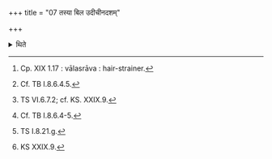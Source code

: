 +++
title = "07 तस्या बिल उदीचीनदशम्"

+++

<details><summary>थिते</summary>

7. After having spread a strainer[^1] with its fringes towards the north on the opening of it (pot) and then having placed on it a piece of gold weighing one hundred Mānas[^2] with yan me manaḥ parāgatam[^3] he pours[^4] in it the Surā remaining (in the vessel) with somapratīkāḥ pitarastr̥pṇuta[^5] or with soma pratīkāḥ....[^6]  

[^1]: Cp. XIX 1.17 : vālasrāva : hair-strainer.  

[^2]: Cf. TB I.8.6.4.5.  

[^3]: TS VI.6.7.2; cf. KS. XXIX.9.  

[^4]: Cf. TB I.8.6.4-5.  

[^5]: TS I.8.21.g.  

[^6]: KS XXIX.9. 
</details>
